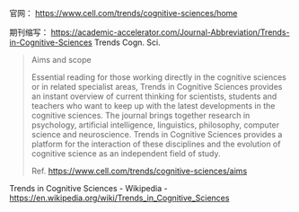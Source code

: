 
官网： https://www.cell.com/trends/cognitive-sciences/home

期刊缩写： https://academic-accelerator.com/Journal-Abbreviation/Trends-in-Cognitive-Sciences Trends Cogn. Sci.

> Aims and scope
> 
> Essential reading for those working directly in the cognitive sciences or in related specialist areas, Trends in Cognitive Sciences provides an instant overview of current thinking for scientists, students and teachers who want to keep up with the latest developments in the cognitive sciences. The journal brings together research in psychology, artificial intelligence, linguistics, philosophy, computer science and neuroscience. Trends in Cognitive Sciences provides a platform for the interaction of these disciplines and the evolution of cognitive science as an independent field of study.
> 
> Ref. https://www.cell.com/trends/cognitive-sciences/aims


Trends in Cognitive Sciences - Wikipedia - https://en.wikipedia.org/wiki/Trends_in_Cognitive_Sciences